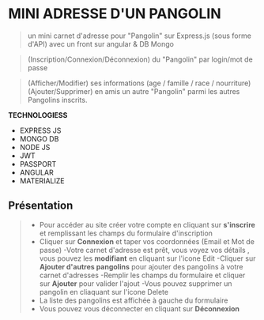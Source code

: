 # MINI ADRESSE D'UN PANGOLIN 

> un mini carnet d'adresse pour "Pangolin" sur Express.js (sous forme d'API) avec un front sur angular &  DB Mongo 

> (Inscription/Connexion/Déconnexion) du "Pangolin" par login/mot de passe 

> (Afficher/Modifier) ses informations (age / famille / race / nourriture) 
> (Ajouter/Supprimer) en amis un autre "Pangolin" parmi les autres Pangolins inscrits.

**TECHNOLOGIESS**

- EXPRESS JS
- MONGO DB
- NODE JS
- JWT
- PASSPORT
- ANGULAR
- MATERIALIZE



## Présentation
> - Pour accéder au site créer votre compte en cliquant sur **s'inscrire** et remplissant les champs du formulaire d'inscription
> - Cliquer sur **Connexion** et taper vos coordonnées (Email et Mot de passe)
> -Votre carnet d'adresse est prêt, vous voyez vos détails , vous pouvez les **modifiant** en cliquant sur l'icone Edit
> -Cliquer sur **Ajouter d'autres pangolins**  pour ajouter des pangolins à votre carnet d'adresses
> -Remplir les champs du formulaire et cliquer sur **Ajouter** pour valider l'ajout
> -Vous pouvez supprimer un pangolin en cliaquant sur l'icone Delete
> - La liste des pangolins est affichée à gauche du formulaire
> - Vous pouvez vous déconnecter en cliquant sur **Déconnexion** 


